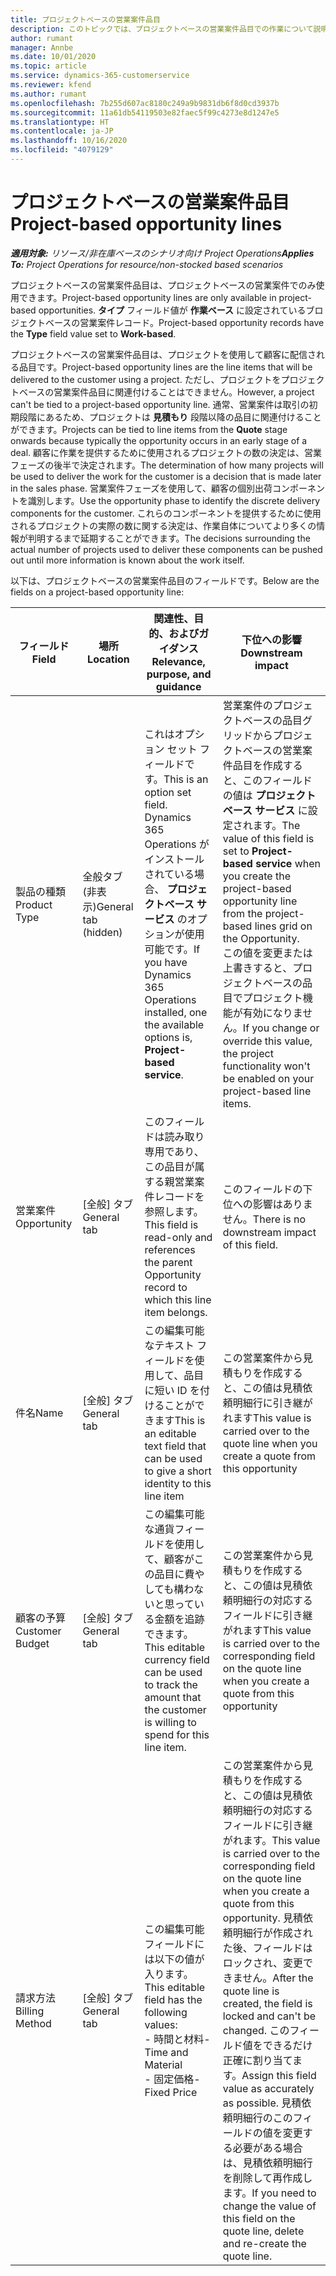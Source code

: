 ```yaml
---
title: プロジェクトベースの営業案件品目
description: このトピックでは、プロジェクトベースの営業案件品目での作業について説明します。
author: rumant
manager: Annbe
ms.date: 10/01/2020
ms.topic: article
ms.service: dynamics-365-customerservice
ms.reviewer: kfend
ms.author: rumant
ms.openlocfilehash: 7b255d607ac8180c249a9b9831db6f8d0cd3937b
ms.sourcegitcommit: 11a61db54119503e82faec5f99c4273e8d1247e5
ms.translationtype: HT
ms.contentlocale: ja-JP
ms.lasthandoff: 10/16/2020
ms.locfileid: "4079129"
---
```

# <a name="project-based-opportunity-lines"></a><span data-ttu-id="dc8f0-103">プロジェクトベースの営業案件品目</span><span class="sxs-lookup"><span data-stu-id="dc8f0-103">Project-based opportunity lines</span></span>

<span data-ttu-id="dc8f0-104">_**適用対象:** リソース/非在庫ベースのシナリオ向け Project Operations_</span><span class="sxs-lookup"><span data-stu-id="dc8f0-104">_**Applies To:** Project Operations for resource/non-stocked based scenarios_</span></span>


<span data-ttu-id="dc8f0-105">プロジェクトベースの営業案件品目は、プロジェクトベースの営業案件でのみ使用できます。</span><span class="sxs-lookup"><span data-stu-id="dc8f0-105">Project-based opportunity lines are only available in project-based opportunities.</span></span> <span data-ttu-id="dc8f0-106">**タイプ** フィールド値が **作業ベース** に設定されているブロジェクトベースの営業案件レコード。</span><span class="sxs-lookup"><span data-stu-id="dc8f0-106">Project-based opportunity records have the **Type** field value set to **Work-based**.</span></span>

<span data-ttu-id="dc8f0-107">プロジェクトベースの営業案件品目は、プロジェクトを使用して顧客に配信される品目です。</span><span class="sxs-lookup"><span data-stu-id="dc8f0-107">Project-based opportunity lines are the line items that will be delivered to the customer using a project.</span></span> <span data-ttu-id="dc8f0-108">ただし、プロジェクトをプロジェクトベースの営業案件品目に関連付けることはできません。</span><span class="sxs-lookup"><span data-stu-id="dc8f0-108">However, a project can't be tied to a project-based opportunity line.</span></span> <span data-ttu-id="dc8f0-109">通常、営業案件は取引の初期段階にあるため、プロジェクトは **見積もり** 段階以降の品目に関連付けることができます。</span><span class="sxs-lookup"><span data-stu-id="dc8f0-109">Projects can be tied to line items from the **Quote** stage onwards because typically the opportunity occurs in an early stage of a deal.</span></span> <span data-ttu-id="dc8f0-110">顧客に作業を提供するために使用されるプロジェクトの数の決定は、営業フェーズの後半で決定されます。</span><span class="sxs-lookup"><span data-stu-id="dc8f0-110">The determination of how many projects will be used to deliver the work for the customer is a decision that is made later in the sales phase.</span></span> <span data-ttu-id="dc8f0-111">営業案件フェーズを使用して、顧客の個別出荷コンポーネントを識別します。</span><span class="sxs-lookup"><span data-stu-id="dc8f0-111">Use the opportunity phase to identify the discrete delivery components for the customer.</span></span> <span data-ttu-id="dc8f0-112">これらのコンポーネントを提供するために使用されるプロジェクトの実際の数に関する決定は、作業自体についてより多くの情報が判明するまで延期することができます。</span><span class="sxs-lookup"><span data-stu-id="dc8f0-112">The decisions surrounding the actual number of projects used to deliver these components can be pushed out until more information is known about the work itself.</span></span>

<span data-ttu-id="dc8f0-113">以下は、プロジェクトベースの営業案件品目のフィールドです。</span><span class="sxs-lookup"><span data-stu-id="dc8f0-113">Below are the fields on a project-based opportunity line:</span></span>

| <span data-ttu-id="dc8f0-114">**フィールド**</span><span class="sxs-lookup"><span data-stu-id="dc8f0-114">**Field**</span></span> | <span data-ttu-id="dc8f0-115">**場所**</span><span class="sxs-lookup"><span data-stu-id="dc8f0-115">**Location**</span></span> | <span data-ttu-id="dc8f0-116">**関連性、目的、およびガイダンス**</span><span class="sxs-lookup"><span data-stu-id="dc8f0-116">**Relevance, purpose, and guidance**</span></span> | <span data-ttu-id="dc8f0-117">**下位への影響**</span><span class="sxs-lookup"><span data-stu-id="dc8f0-117">**Downstream impact**</span></span> |
| --- | --- | --- | --- |
| <span data-ttu-id="dc8f0-118">製品の種類</span><span class="sxs-lookup"><span data-stu-id="dc8f0-118">Product Type</span></span> | <span data-ttu-id="dc8f0-119">全般タブ (非表示)</span><span class="sxs-lookup"><span data-stu-id="dc8f0-119">General tab (hidden)</span></span> | <span data-ttu-id="dc8f0-120">これはオプション セット フィールドです。</span><span class="sxs-lookup"><span data-stu-id="dc8f0-120">This is an option set field.</span></span> <span data-ttu-id="dc8f0-121">Dynamics 365 Operations がインストールされている場合、 **プロジェクトベース サービス** のオプションが使用可能です。</span><span class="sxs-lookup"><span data-stu-id="dc8f0-121">If you have Dynamics 365 Operations installed, one the available options is, **Project-based service**.</span></span>  | <span data-ttu-id="dc8f0-122">営業案件のプロジェクトベースの品目グリッドからプロジェクトベースの営業案件品目を作成すると、このフィールドの値は **プロジェクトベース サービス** に設定されます。</span><span class="sxs-lookup"><span data-stu-id="dc8f0-122">The value of this field is set to **Project-based service** when you create the project-based opportunity line from the project-based lines grid on the Opportunity.</span></span> <br> <span data-ttu-id="dc8f0-123">この値を変更または上書きすると、プロジェクトベースの品目でプロジェクト機能が有効になりません。</span><span class="sxs-lookup"><span data-stu-id="dc8f0-123">If you change or override this value, the project functionality won't be enabled on your project-based line items.</span></span> |
| <span data-ttu-id="dc8f0-124">営業案件​​</span><span class="sxs-lookup"><span data-stu-id="dc8f0-124">Opportunity</span></span> | <span data-ttu-id="dc8f0-125">[全般] タブ</span><span class="sxs-lookup"><span data-stu-id="dc8f0-125">General tab</span></span> | <span data-ttu-id="dc8f0-126">このフィールドは読み取り専用であり、この品目が属する親営業案件レコードを参照します。</span><span class="sxs-lookup"><span data-stu-id="dc8f0-126">This field is read-only and references the parent Opportunity record to which this line item belongs.</span></span> | <span data-ttu-id="dc8f0-127">このフィールドの下位への影響はありません。</span><span class="sxs-lookup"><span data-stu-id="dc8f0-127">There is no downstream impact of this field.</span></span> |
| <span data-ttu-id="dc8f0-128">件名</span><span class="sxs-lookup"><span data-stu-id="dc8f0-128">Name</span></span> | <span data-ttu-id="dc8f0-129">[全般] タブ</span><span class="sxs-lookup"><span data-stu-id="dc8f0-129">General tab</span></span> | <span data-ttu-id="dc8f0-130">この編集可能なテキスト フィールドを使用して、品目に短い ID を付けることができます</span><span class="sxs-lookup"><span data-stu-id="dc8f0-130">This is an editable text field that can be used to give a short identity to this line item</span></span> | <span data-ttu-id="dc8f0-131">この営業案件から見積もりを作成すると、この値は見積依頼明細行に引き継がれます</span><span class="sxs-lookup"><span data-stu-id="dc8f0-131">This value is carried over to the quote line when you create a quote from this opportunity</span></span> |
| <span data-ttu-id="dc8f0-132">顧客の予算</span><span class="sxs-lookup"><span data-stu-id="dc8f0-132">Customer Budget</span></span> | <span data-ttu-id="dc8f0-133">[全般] タブ</span><span class="sxs-lookup"><span data-stu-id="dc8f0-133">General tab</span></span> | <span data-ttu-id="dc8f0-134">この編集可能な通貨フィールドを使用して、顧客がこの品目に費やしても構わないと思っている金額を追跡できます。</span><span class="sxs-lookup"><span data-stu-id="dc8f0-134">This editable currency field can be used to track the amount that the customer is willing to spend for this line item.</span></span> | <span data-ttu-id="dc8f0-135">この営業案件から見積もりを作成すると、この値は見積依頼明細行の対応するフィールドに引き継がれます</span><span class="sxs-lookup"><span data-stu-id="dc8f0-135">This value is carried over to the corresponding field on the quote line when you create a quote from this opportunity</span></span> |
| <span data-ttu-id="dc8f0-136">請求方法</span><span class="sxs-lookup"><span data-stu-id="dc8f0-136">Billing Method</span></span> | <span data-ttu-id="dc8f0-137">[全般] タブ</span><span class="sxs-lookup"><span data-stu-id="dc8f0-137">General tab</span></span> | <span data-ttu-id="dc8f0-138">この編集可能フィールドには以下の値が入ります。</span><span class="sxs-lookup"><span data-stu-id="dc8f0-138">This editable field has the following values:</span></span></br><span data-ttu-id="dc8f0-139">- 時間と材料</span><span class="sxs-lookup"><span data-stu-id="dc8f0-139">- Time and Material</span></span></br><span data-ttu-id="dc8f0-140">- 固定価格</span><span class="sxs-lookup"><span data-stu-id="dc8f0-140">- Fixed Price</span></span> | <span data-ttu-id="dc8f0-141">この営業案件から見積もりを作成すると、この値は見積依頼明細行の対応するフィールドに引き継がれます。</span><span class="sxs-lookup"><span data-stu-id="dc8f0-141">This value is carried over to the corresponding field on the quote line when you create a quote from this opportunity.</span></span> <span data-ttu-id="dc8f0-142">見積依頼明細行が作成された後、フィールドはロックされ、変更できません。</span><span class="sxs-lookup"><span data-stu-id="dc8f0-142">After the quote line is created, the field is locked and can't be changed.</span></span> <span data-ttu-id="dc8f0-143">このフィールド値をできるだけ正確に割り当てます。</span><span class="sxs-lookup"><span data-stu-id="dc8f0-143">Assign this field value as accurately as possible.</span></span> <span data-ttu-id="dc8f0-144">見積依頼明細行のこのフィールドの値を変更する必要がある場合は、見積依頼明細行を削除して再作成します。</span><span class="sxs-lookup"><span data-stu-id="dc8f0-144">If you need to change the value of this field on the quote line, delete and re-create the quote line.</span></span> |
